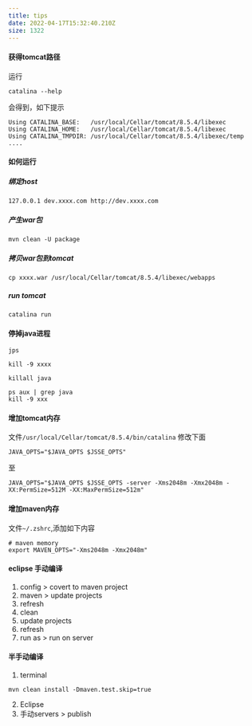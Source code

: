```yaml
---
title: tips
date: 2022-04-17T15:32:40.210Z
size: 1322
---
```

#### 获得tomcat路径
运行
```
catalina --help
```
会得到，如下提示
```
Using CATALINA_BASE:   /usr/local/Cellar/tomcat/8.5.4/libexec
Using CATALINA_HOME:   /usr/local/Cellar/tomcat/8.5.4/libexec
Using CATALINA_TMPDIR: /usr/local/Cellar/tomcat/8.5.4/libexec/temp
....
```

#### 如何运行
##### 绑定host
```
127.0.0.1 dev.xxxx.com http://dev.xxxx.com
```
##### 产生war包
```
mvn clean -U package
```
##### 拷贝war包到tomcat
```
cp xxxx.war /usr/local/Cellar/tomcat/8.5.4/libexec/webapps
```
##### run tomcat
```
catalina run
```

#### 停掉java进程
```
jps

kill -9 xxxx
```

```
killall java
```

```
ps aux | grep java 
kill -9 xxx
```


#### 增加tomcat内存
文件`/usr/local/Cellar/tomcat/8.5.4/bin/catalina`
修改下面

```
JAVA_OPTS="$JAVA_OPTS $JSSE_OPTS" 
```
至
```
JAVA_OPTS="$JAVA_OPTS $JSSE_OPTS -server -Xms2048m -Xmx2048m -XX:PermSize=512M -XX:MaxPermSize=512m" 
```

#### 增加maven内存
文件`~/.zshrc`,添加如下内容
```
# maven memory
export MAVEN_OPTS="-Xms2048m -Xmx2048m"
```

#### eclipse 手动编译
1. config > covert to maven project
2. maven > update projects
3. refresh
4. clean
5. update projects
6. refresh
7. run as > run on server

#### 半手动编译
1. terminal
```
mvn clean install -Dmaven.test.skip=true
```
2. Eclipse
3. 手动servers > publish
